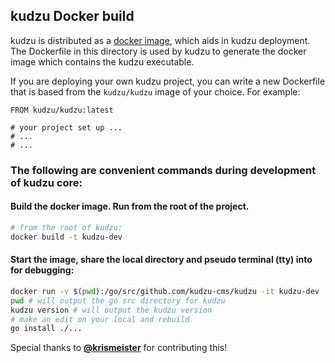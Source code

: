 ## kudzu Docker build

kudzu is distributed as a [docker image](https://hub.docker.com/r/kudzu/kudzu/),
which aids in kudzu deployment. The Dockerfile in this directory is used by kudzu
to generate the docker image which contains the kudzu executable.

If you are deploying your own kudzu project, you can write a new Dockerfile that
is based from the `kudzu/kudzu` image of your choice. For example:
```docker
FROM kudzu/kudzu:latest

# your project set up ...
# ...
# ...
```

### The following are convenient commands during development of kudzu core:

#### Build the docker image. Run from the root of the project.
```bash
# from the root of kudzu:
docker build -t kudzu-dev
```

#### Start the image, share the local directory and pseudo terminal (tty) into for debugging:
```bash
docker run -v $(pwd):/go/src/github.com/kudzu-cms/kudzu -it kudzu-dev
pwd # will output the go src directory for kudzu
kudzu version # will output the kudzu version
# make an edit on your local and rebuild
go install ./...
```

Special thanks to [**@krismeister**](https://github.com/krismeister) for contributing this!
